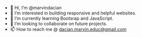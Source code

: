 - 👋 Hi, I’m @marvindacian
- 👀 I’m interested in building responsive and helpful websites.
- 🌱 I’m currently learning Bootsrap and JavaScript.
- 💞️ I’m looking to collaborate on future projects.
- 📫 How to reach me @ dacian.marvin.educ@gmail.com

<!---
marvindacian/marvindacian is a ✨ special ✨ repository because its `README.md` (this file) appears on your GitHub profile.
You can click the Preview link to take a look at your changes.
--->
